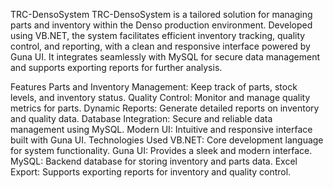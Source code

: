 TRC-DensoSystem
TRC-DensoSystem is a tailored solution for managing parts and inventory within the Denso production environment. Developed using VB.NET, the system facilitates efficient inventory tracking, quality control, and reporting, with a clean and responsive interface powered by Guna UI. It integrates seamlessly with MySQL for secure data management and supports exporting reports for further analysis.

Features
Parts and Inventory Management: Keep track of parts, stock levels, and inventory status.
Quality Control: Monitor and manage quality metrics for parts.
Dynamic Reports: Generate detailed reports on inventory and quality data.
Database Integration: Secure and reliable data management using MySQL.
Modern UI: Intuitive and responsive interface built with Guna UI.
Technologies Used
VB.NET: Core development language for system functionality.
Guna UI: Provides a sleek and modern interface.
MySQL: Backend database for storing inventory and parts data.
Excel Export: Supports exporting reports for inventory and quality control.
